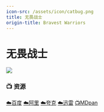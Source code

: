 ```yaml
---
icon-src: /assets/icon/catbug.png
title: 无畏战士
origin-title: Bravest Warriors
---
```

# 无畏战士

![](/assets/image/Bravest%20Warriors.jpg)

### 📺 资源

[☁️百度](https://pan.baidu.com/s/1ti8ybPwazUdlwbD9gj-2lg?pwd=tdgc) [☁️阿里](https://www.alipan.com/s/ib2bbQic7yB) [☁️夸克](https://pan.quark.cn/s/1031e42438de) [☁️迅雷](https://pan.xunlei.com/s/VODAKt2Awi8PAgkIwfMwt3hjA1?pwd=akzw#) [📺MDpan](https://pan.mdsub.top/%E6%97%A0%E7%95%8F%E6%88%98%E5%A3%AB)